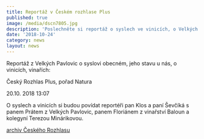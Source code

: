 ```yaml
---
title: Reportáž v Českém rozhlase Plus
published: true
image: /media/dscn7805.jpg
description: 'Poslechněte si reportáž o syslech ve vinicích, o Velkých Pavlovicích.'
date: '2018-10-24'
category: news
layout: news
---
```

Reportáž z Velkých Pavlovic o syslovi obecném, jeho stavu u nás, o vinicích, vinařích:

Český Rozhlas Plus, pořad Natura

20.10. 2018 13:07

O syslech a vinicích si budou povídat reportéři pan Klos a paní Ševčíká s panem Prátem z Velkých Pavlovic, panem Floriánem z vinařství Baloun a kolegyní Terezou Minárikovou. 

[archiv Českého Rozhlasu](https://www.rozhlas.cz/zaznamy/plus#/2018-10-20/13)

